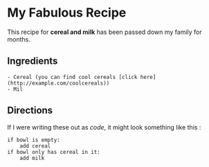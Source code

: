 # My Fabulous Recipe

This recipe for **cereal and milk** has been passed down my family for months.

## Ingredients

    - Cereal (you can find cool cereals [click here](http://example.com/coolcereals))
    - Mil

## Directions

If I were writing these out as _code_, it might look something like this :

```
if bowl is empty:
    add cereal
if bowl only has cereal in it:
    add milk
```
